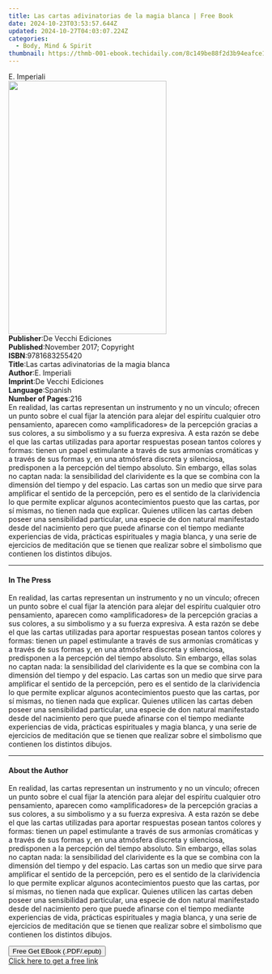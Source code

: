 ```yaml
---
title: Las cartas adivinatorias de la magia blanca | Free Book
date: 2024-10-23T03:53:57.644Z
updated: 2024-10-27T04:03:07.224Z
categories:
  - Body, Mind & Spirit
thumbnail: https://thmb-001-ebook.techidaily.com/8c149be88f2d3b94eafce1444a878f0ce4bd0f7e53f34feba61cfa6bb2b4333b.jpg
---
```

<main id="book-container">
  <div class="flex flex-col">
    <div class="book-brief flex-1 py-6 px-4 sm:p-6 md:py-10 md:px-8">
      <!-- brief-->
      <div class="book-brief-main">E. Impe­riali</div>
    </div>
    <div
      class="book-meta-info flex-1 grid gap-4 col-start-1 col-end-3 row-start-1 sm:mb-6 sm:grid-cols-4 lg:gap-6 lg:col-start-2 lg:row-end-6 lg:row-span-6 lg:mb-0"
    >
      <div
        class="book-meta-info-left place-content-center mt-4 p-4 text-sm leading-6 col-start-2 col-span-2 dark:text-slate-400"
      >
        <img
          class="w-full h-500 object-cover rounded-lg sm:h-255 sm:col-span-2 lg:col-span-full"
          src="https://img-001-ebook.techidaily.com/aea9da012459f1ff63a8c467dccdc8ad8a00a1f3a7be911675d83e78290f32e8.jpg"
          alt=""
          width="312"
          height="500"
        />
      </div>
      <div
        class="book-meta-info-right mt-2 col-start-1 row-start-2 col-span-3 self-center"
      >
        <!-- meta data  -->
        <div class="flex flex-col px-4 md:px-8">
          <div class="flex-1">
            <strong>Publisher</strong>:<span class="px-2"
              >De Vecchi Ediciones</span
            >
          </div>
          <div class="flex-1">
            <strong>Published</strong>:<span class="px-2"
              >November 2017; Copyright</span
            >
          </div>
          <div class="flex-1">
            <strong>ISBN</strong>:<span class="px-2">9781683255420</span>
          </div>
          <div class="flex-1">
            <strong>Title</strong>:<span class="px-2"
              >Las cartas adivinatorias de la magia blanca</span
            >
          </div>
          <div class="flex-1">
            <strong>Author</strong>:<span class="px-2">E. Impe­riali</span>
          </div>
          <div class="flex-1">
            <strong>Imprint</strong>:<span class="px-2"
              >De Vecchi Ediciones</span
            >
          </div>
          <div class="flex-1">
            <strong>Language</strong>:<span class="px-2">Spanish</span>
          </div>
          <div class="flex-1">
            <strong>Number of Pages</strong>:<span class="px-2">216</span>
          </div>
        </div>
      </div>
    </div>
    <div class="book-description flex-1 py-6 px-4 sm:p-6 md:py-10 md:px-8">
      <div class="book-description-main">
        <div accordion-content="" id="description">
          En realidad, las cartas representan un instrumento y no un vínculo;
          ofrecen un punto sobre el cual fijar la atención para alejar del
          espíritu cualquier otro pensamiento, aparecen como «amplificadores» de
          la percepción gracias a sus colores, a su simbolismo y a su fuerza
          expresiva. A esta razón se debe el que las cartas utilizadas para
          aportar respuestas posean tantos colores y formas: tienen un papel
          estimulante a través de sus armonías cromáticas y a través de sus
          formas y, en una atmósfera discreta y silenciosa, predisponen a la
          percepción del tiempo absoluto. Sin embargo, ellas solas no captan
          nada: la sensibilidad del clarividente es la que se combina con la
          dimensión del tiempo y del espacio. Las cartas son un medio que sirve
          para amplificar el sentido de la percepción, pero es el sentido de la
          clarividencia lo que permite explicar algunos acontecimientos puesto
          que las cartas, por sí mismas, no tienen nada que explicar. Quienes
          utilicen las cartas deben poseer una sensibilidad particular, una
          especie de don natural manifestado desde del nacimiento pero que puede
          afinarse con el tiempo mediante experiencias de vida, prácticas
          espirituales y magia blanca, y una serie de ejercicios de meditación
          que se tienen que realizar sobre el simbolismo que contienen los
          distintos dibujos.
        </div>
        <div class="accordion-fader"></div>
      </div>
    </div>
    <div class="book-excerpts flex-1 py-6 px-4 sm:p-6 md:py-10 md:px-8">
      <!-- excerpts-->
      <div class="book-excerpts-main">
        <hr />
        <h4 class="placeholder placeholder-heading">
          <span>In The Press</span>
        </h4>
        <p>
          En realidad, las cartas representan un instrumento y no un vínculo;
          ofrecen un punto sobre el cual fijar la atención para alejar del
          espíritu cualquier otro pensamiento, aparecen como «amplificadores» de
          la percepción gracias a sus colores, a su simbolismo y a su fuerza
          expresiva. A esta razón se debe el que las cartas utilizadas para
          aportar respuestas posean tantos colores y formas: tienen un papel
          estimulante a través de sus armonías cromáticas y a través de sus
          formas y, en una atmósfera discreta y silenciosa, predisponen a la
          percepción del tiempo absoluto. Sin embargo, ellas solas no captan
          nada: la sensibilidad del clarividente es la que se combina con la
          dimensión del tiempo y del espacio. Las cartas son un medio que sirve
          para amplificar el sentido de la percepción, pero es el sentido de la
          clarividencia lo que permite explicar algunos acontecimientos puesto
          que las cartas, por sí mismas, no tienen nada que explicar. Quienes
          utilicen las cartas deben poseer una sensibilidad particular, una
          especie de don natural manifestado desde del nacimiento pero que puede
          afinarse con el tiempo mediante experiencias de vida, prácticas
          espirituales y magia blanca, y una serie de ejercicios de meditación
          que se tienen que realizar sobre el simbolismo que contienen los
          distintos dibujos.
        </p>
      </div>
    </div>
    <div class="book-about-author flex-1 py-6 px-4 sm:p-6 md:py-10 md:px-8">
      <!-- about author-->
      <div class="book-main-author-main">
        <hr />
        <h4 class="placeholder placeholder-heading">
          <span>About the Author</span>
        </h4>
        <p>
          En realidad, las cartas representan un instrumento y no un vínculo;
          ofrecen un punto sobre el cual fijar la atención para alejar del
          espíritu cualquier otro pensamiento, aparecen como «amplificadores» de
          la percepción gracias a sus colores, a su simbolismo y a su fuerza
          expresiva. A esta razón se debe el que las cartas utilizadas para
          aportar respuestas posean tantos colores y formas: tienen un papel
          estimulante a través de sus armonías cromáticas y a través de sus
          formas y, en una atmósfera discreta y silenciosa, predisponen a la
          percepción del tiempo absoluto. Sin embargo, ellas solas no captan
          nada: la sensibilidad del clarividente es la que se combina con la
          dimensión del tiempo y del espacio. Las cartas son un medio que sirve
          para amplificar el sentido de la percepción, pero es el sentido de la
          clarividencia lo que permite explicar algunos acontecimientos puesto
          que las cartas, por sí mismas, no tienen nada que explicar. Quienes
          utilicen las cartas deben poseer una sensibilidad particular, una
          especie de don natural manifestado desde del nacimiento pero que puede
          afinarse con el tiempo mediante experiencias de vida, prácticas
          espirituales y magia blanca, y una serie de ejercicios de meditación
          que se tienen que realizar sobre el simbolismo que contienen los
          distintos dibujos.
        </p>
      </div>
    </div>
    <div class="book-free-get flex-1 py-6 px-4 sm:p-6 md:py-10 md:px-8">
      <button
        id="btn-free-get"
        class="bg-blue-500 hover:bg-blue-700 text-white font-bold py-2 px-4 rounded"
      >
        Free Get EBook (.PDF/.epub)
      </button>
      <div id="countdown-display" class="px-2 text-lg mt-2"></div>
      <a
        id="free-link"
        class="hidden bg-blue-500 hover:bg-blue-700 text-white font-bold py-2 px-4 rounded"
        href="https://www.ebooks.com/en-us/book/95918141/las-cartas-adivinatorias-de-la-magia-blanca/e-impe-riali/"
        target="_blank"
        >Click here to get a free link</a
      >
    </div>
    <script>
      let countdownTime = 0;
      let countdownInterval = null;
      document
        .getElementById('btn-free-get')
        .addEventListener('click', startCountdown);
      function startCountdown() {
        countdownTime = new Date().getTime() + 60000 * 3;
        countdownInterval = setInterval(updateCountdown, 1000);
        document.getElementById('btn-free-get').disabled = true;
        document
          .getElementById('btn-free-get')
          .classList.add('bg-gray-500', 'cursor-not-allowed');
      }
      function updateCountdown() {
        let currentTime = new Date().getTime();
        let timeLeft = countdownTime - currentTime;
        let secondsLeft = Math.floor(timeLeft / 1000);
        document.getElementById('countdown-display').innerHTML =
          `Remaining time: ${secondsLeft} seconds.`;
        if (secondsLeft <= 0) {
          clearInterval(countdownInterval);
          document.getElementById('btn-free-get').classList.add('hidden');
          document.getElementById('free-link').classList.remove('hidden');
          document.getElementById('countdown-display').innerHTML = '';
        }
      }
    </script>
  </div>
</main>

<ins class="adsbygoogle"
      style="display:block"
      data-ad-client="ca-pub-7571918770474297"
      data-ad-slot="8358498916"
      data-ad-format="auto"
      data-full-width-responsive="true"></ins>
    
